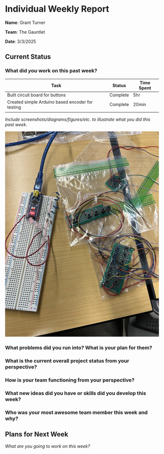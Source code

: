 # Individual Weekly Report

**Name**: Grant Turner

**Team**: The Gauntlet

**Date**: 3/3/2025

## Current Status

### What did _you_ work on this past week?

| Task                                             | Status   | Time Spent |
| ------------------------------------------------ | -------- | ---------- |
| Built circuit board for buttons                  | Complete | 5hr        |
| Created simple Arduino based encoder for testing | Complete | 20min      |
|                                                  |          |            |

_Include screenshots/diagrams/figures/etc. to illustrate what you did this past week._

![Alt text](./IMG_2881.jpg?raw=true "Buttons and Arduino Test Circuit")

### What problems did you run into? What is your plan for them?

### What is the current overall project status from your perspective?

### How is your team functioning from your perspective?

### What new ideas did you have or skills did you develop this week?

### Who was your most awesome team member this week and why?

## Plans for Next Week

_What are you going to work on this week?_
